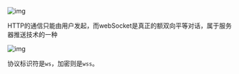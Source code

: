  ![img](http://www.ruanyifeng.com/blogimg/asset/2017/bg2017051502.png) 

HTTP的通信只能由用户发起，而webSocket是真正的额双向平等对话，属于服务器推送技术的一种

 ![img](http://www.ruanyifeng.com/blogimg/asset/2017/bg2017051503.jpg) 

协议标识符是`ws`，加密则是`wss`。

